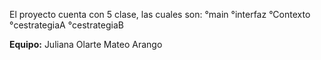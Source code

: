 

El proyecto cuenta con 5 clase, las cuales son:
°main
°interfaz
°Contexto
°cestrategiaA 
°cestrategiaB

**Equipo:** Juliana Olarte 
		    Mateo Arango 